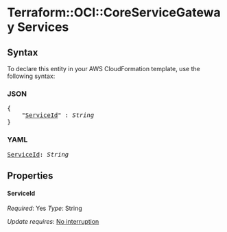 # Terraform::OCI::CoreServiceGateway Services

## Syntax

To declare this entity in your AWS CloudFormation template, use the following syntax:

### JSON

<pre>
{
    "<a href="#serviceid" title="ServiceId">ServiceId</a>" : <i>String</i>
}
</pre>

### YAML

<pre>
<a href="#serviceid" title="ServiceId">ServiceId</a>: <i>String</i>
</pre>

## Properties

#### ServiceId

_Required_: Yes
_Type_: String

_Update requires_: [No interruption](https://docs.aws.amazon.com/AWSCloudFormation/latest/UserGuide/using-cfn-updating-stacks-update-behaviors.html#update-no-interrupt)

